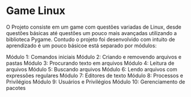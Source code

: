 # Game Linux
O Projeto consiste em um game com questões variadas de Linux, desde questões básicas até questões um pouco mais avançadas utilizando a biblioteca Pygame. Contudo o projeto foi desenvolvido com intuito de aprendizado é um pouco básicoe está separado por módulos:

Módulo 1: Comandos iniciais
Módulo 2: Criando e removendo arquivos e pastas
Módulo 3: Procurando texto em arquivos
Módulo 4: Leitura de arquivos
Módulo 5: Buscando arquivos
Módulo 6: Lendo arquivos com expressões regulares
Módulo 7: Editores de texto
Módulo 8: Processos e Privilégios
Módulo 9: Usuários e Privilégios
Módulo 10: Gerenciamento de pacotes


